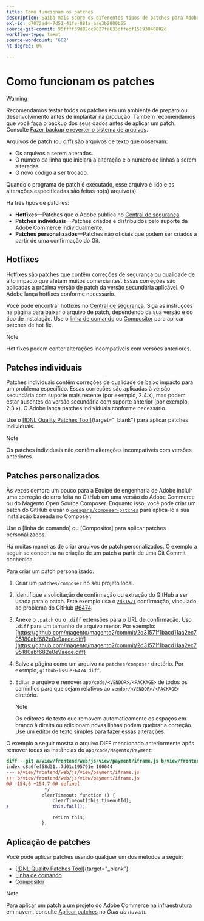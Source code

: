 ```yaml
---
title: Como funcionam os patches
description: Saiba mais sobre os diferentes tipos de patches para Adobe Commerce e Magento Open Source e como eles funcionam.
exl-id: d7072ed4-7d51-41fe-881a-aae3b2000b55
source-git-commit: 95ffff39d82cc9027fa633dffedf15193040802d
workflow-type: tm+mt
source-wordcount: '602'
ht-degree: 0%

---
```


# Como funcionam os patches

>[!WARNING]
>
>Recomendamos testar todos os patches em um ambiente de preparo ou desenvolvimento antes de implantar na produção. Também recomendamos que você faça o backup dos seus dados antes de aplicar um patch. Consulte [Fazer backup e reverter o sistema de arquivos](../../installation/tutorials/backup.md).

Arquivos de patch (ou diff) são arquivos de texto que observam:

- Os arquivos a serem alterados.
- O número da linha que iniciará a alteração e o número de linhas a serem alteradas.
- O novo código a ser trocado.

Quando o programa de patch é executado, esse arquivo é lido e as alterações especificadas são feitas no(s) arquivo(s).

Há três tipos de patches:

- **Hotfixes**—Patches que o Adobe publica no [Central de segurança](https://magento.com/security/patches).
- **Patches individuais**—Patches criados e distribuídos pelo suporte da Adobe Commerce individualmente.
- **Patches personalizados**—Patches não oficiais que podem ser criados a partir de uma confirmação do Git.

## Hotfixes

Hotfixes são patches que contêm correções de segurança ou qualidade de alto impacto que afetam muitos comerciantes. Essas correções são aplicadas à próxima versão de patch da versão secundária aplicável. O Adobe lança hotfixes conforme necessário.

Você pode encontrar hotfixes no [Central de segurança](https://magento.com/security/patches). Siga as instruções na página para baixar o arquivo de patch, dependendo da sua versão e do tipo de instalação. Use o [linha de comando](../patches/apply.md#) ou [Compositor](../patches/apply.md) para aplicar patches de hot fix.

>[!NOTE]
>
>Hot fixes podem conter alterações incompatíveis com versões anteriores.

## Patches individuais

Patches individuais contêm correções de qualidade de baixo impacto para um problema específico. Essas correções são aplicadas à versão secundária com suporte mais recente (por exemplo, 2.4.x), mas podem estar ausentes da versão secundária com suporte anterior (por exemplo, 2.3.x). O Adobe lança patches individuais conforme necessário.

Use o [[!DNL Quality Patches Tool]](https://experienceleague.adobe.com/tools/commerce-quality-patches/index.html){target="_blank"} para aplicar patches individuais.

>[!NOTE]
>
>Os patches individuais não contêm alterações incompatíveis com versões anteriores.

## Patches personalizados

Às vezes demora um pouco para a Equipe de engenharia de Adobe incluir uma correção de erro feita no GitHub em uma versão do Adobe Commerce ou do Magento Open Source Composer. Enquanto isso, você pode criar um patch do GitHub e usar o [`cweagans/composer-patches`](https://github.com/cweagans/composer-patches/) para aplicá-lo à sua instalação baseada no Composer.

Use o [linha de comando] ou [Compositor] para aplicar patches personalizados.

Há muitas maneiras de criar arquivos de patch personalizados. O exemplo a seguir se concentra na criação de um patch a partir de uma Git Commit conhecida.

Para criar um patch personalizado:

1. Criar um `patches/composer` no seu projeto local.
1. Identifique a solicitação de confirmação ou extração do GitHub a ser usada para o patch. Este exemplo usa o [`2d31571`](https://github.com/magento/magento2/commit/2d31571f1bacd11aa2ec795180abf682e0e9aede) confirmação, vinculado ao problema do GitHub [#6474](https://github.com/magento/magento2/issues/6474).
1. Anexe o `.patch` ou o `.diff` extensões para o URL de confirmação. Uso `.diff` para um tamanho de arquivo menor. Por exemplo: [https://github.com/magento/magento2/commit/2d31571f1bacd11aa2ec795180abf682e0e9aede.diff](https://github.com/magento/magento2/commit/2d31571f1bacd11aa2ec795180abf682e0e9aede.diff)
1. Salve a página como um arquivo na `patches/composer` diretório. Por exemplo, `github-issue-6474.diff`.
1. Editar o arquivo e remover `app/code/<VENDOR>/<PACKAGE>` de todos os caminhos para que sejam relativos ao `vendor/<VENDOR>/<PACKAGE>` diretório.

   >[!NOTE]
   >
   >Os editores de texto que removem automaticamente os espaços em branco à direita ou adicionam novas linhas podem quebrar a correção. Use um editor de texto simples para fazer essas alterações.

O exemplo a seguir mostra o arquivo DIFF mencionado anteriormente após remover todas as instâncias do `app/code/Magento/Payment`:

```diff
diff --git a/view/frontend/web/js/view/payment/iframe.js b/view/frontend/web/js/view/payment/iframe.js
index c8a6fef58d31..7d01c195791e 100644
--- a/view/frontend/web/js/view/payment/iframe.js
+++ b/view/frontend/web/js/view/payment/iframe.js
@@ -154,6 +154,7 @@ define(
              */
             clearTimeout: function () {
                 clearTimeout(this.timeoutId);
+                this.fail();

                 return this;
             },
```

## Aplicação de patches

Você pode aplicar patches usando qualquer um dos métodos a seguir:

- [[!DNL Quality Patches Tool]](https://experienceleague.adobe.com/tools/commerce-quality-patches/index.html){target="_blank"}
- [Linha de comando](/help/upgrade/patches/apply.md#command-line)
- [Compositor](/help/upgrade/patches/apply.md#composer)

>[!NOTE]
>
>Para aplicar um patch a um projeto do Adobe Commerce na infraestrutura em nuvem, consulte [Aplicar patches](https://devdocs.magento.com/cloud/project/project-patch.html) no _Guia da nuvem_.
